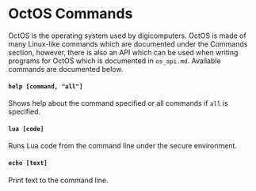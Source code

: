 # OctOS Commands
OctOS is the operating system used by digicomputers. OctOS is made of many Linux-like commands which are documented under the Commands section, however, there is also an API which can be used when writing programs for OctOS which is documented in `os_api.md`. Available commands are documented below.

#### `help [command, "all"]`
Shows help about the command specified or all commands if `all` is specified.

#### `lua [code]`
Runs Lua code from the command line under the secure environment.

#### `echo [text]`
Print text to the command line.